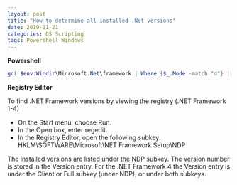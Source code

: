 ```yaml
---
layout: post
title: "How to determine all installed .Net versions"
date: 2019-11-21
categories: OS Scripting
tags: Powershell Windows
---
```

**Powershell** 

````powershell  
gci $env:Windir\Microsoft.Net\framework | Where {$_.Mode -match "d"} | ft -auto
````

**Registry Editor**

To find .NET Framework versions by viewing the registry (.NET Framework 1-4)

- On the Start menu, choose Run.
- In the Open box, enter regedit.
- In the Registry Editor, open the following subkey: HKLM\SOFTWARE\Microsoft\NET Framework Setup\NDP

The installed versions are listed under the NDP subkey. The version number is stored in the Version entry. For the .NET Framework 4 the Version entry is under the Client or Full subkey (under NDP), or under both subkeys.
